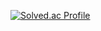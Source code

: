 [![Solved.ac Profile](http://mazassumnida.wtf/api/v2/generate_badge?boj=okmoo96)](https://solved.ac/okmoo96/)
